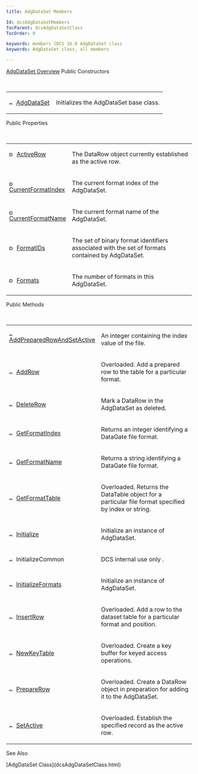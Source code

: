 ```yaml
---
title: AdgDataSet Members

Id: dcsAdgDataSetMembers
TocParent: dcsAdgDataSetClass
TocOrder: 0

keywords: members [DCS 16.0 AdgDataSet class
keywords: AdgDataSet class, all members

---
```


[AdgDataSet Overview](dcsAdgDataSetClass.html) 
Public Constructors

<br />

<table class="dtTABLE" id="table4" x-use-null-cells="x-use-null-cells" style="border-spacing: 0px" cellspacing="0">
          <colgroup span="1">
            <col span="1" style="WIDTH: 30%" />
            <col span="1" style="WIDTH: 70%" />
          </colgroup>
          <tr valign="top">
            <td colspan="1" rowspan="1">

<img alt="public property" src="../Images/PUBLIC%20METHOD.GIF" x-maintain-ratio="TRUE" width="15" height="11" border="0" /> [ AdgDataSet](dcsAdgDataSetClassConstructorsMain.html) 
</td>
            <td colspan="1" rowspan="1">

Initializes the AdgDataSet base class.
</td>
          </tr>
</table>

Public Properties

<br />

<table class="dtTABLE" id="table2" x-use-null-cells="x-use-null-cells" style="border-spacing: 0px" cellspacing="0">
          <colgroup span="1">
            <col span="1" style="WIDTH: 20%" />
            <col span="1" style="WIDTH: 70%" />
          </colgroup>
          <tr valign="top">
            <td colspan="1" rowspan="1">

<img alt="public property" src="../Images/property.bmp" width="16" height="16" border="0" /> [ ActiveRow](dcsAdgDataSetClassActiveRowProperty.html) 
</td>
            <td colspan="1" rowspan="1">

The DataRow object currently established as the active row.
</td>
          </tr>
          <tr>
            <td colspan="1" rowspan="1">

<img alt="public property" src="../Images/property.bmp" width="16" height="16" border="0" /> [ CurrentFormatIndex](dcsAdgDataSetClassCurrentFormatIndexProperty.html) 
</td>
            <td colspan="1" rowspan="1">

The current format index of the AdgDataSet.
</td>
          </tr>
          <tr>
            <td colspan="1" rowspan="1">

<img alt="public property" src="../Images/property.bmp" width="16" height="16" border="0" /> [ CurrentFormatName](dcsAdgDataSetClassCurrentFormatNameProperty.html) 
</td>
            <td colspan="1" rowspan="1">

The current format name of the AdgDataSet.
</td>
          </tr>
          <tr>
            <td colspan="1" rowspan="1">

<img alt="public property" src="../Images/property.bmp" width="16" height="16" border="0" /> [ FormatIDs](dcsAdgDataSetClassFormatIDsProperty.html) 
</td>
            <td colspan="1" rowspan="1">

The set of binary format identifiers associated with the set of formats contained by AdgDataSet.
</td>
          </tr>
          <tr>
            <td colspan="1" rowspan="1">

<img alt="public property" src="../Images/property.bmp" width="16" height="16" border="0" /> [ Formats](dcsAdgDataSetClassFormatsProperty.html) 
</td>
            <td colspan="1" rowspan="1">

The number of formats in this AdgDataSet.
</td>
          </tr>
</table>

Public Methods

<br />

<table class="dtTABLE" id="table3" x-use-null-cells="x-use-null-cells" style="border-spacing: 0px" cellspacing="0">
          <colgroup span="1">
            <col span="1" style="WIDTH: 30%" />
            <col span="1" style="WIDTH: 70%" />
          </colgroup>
          <tr valign="top">
            <td colspan="1" rowspan="1">

<img alt="public property" src="../Images/PUBLIC%20METHOD.GIF" x-maintain-ratio="TRUE" width="15" height="11" border="0" /> [ AddPreparedRowAndSetActive](dcsAdgDataSetClassAddPreparedRowAndSetActiveMethod.html) 
</td>
            <td colspan="1" rowspan="1">

An integer containing the index value of the file.
</td>
          </tr>
          <tr>
            <td colspan="1" rowspan="1">

<img alt="public property" src="../Images/PUBLIC%20METHOD.GIF" x-maintain-ratio="TRUE" width="15" height="11" border="0" /> [ AddRow](dcsAdgDataSetClassAddRowMethods.html) 
</td>
            <td colspan="1" rowspan="1">

Overloaded. Add a prepared row to the table for a particular format.
</td>
          </tr>
          <tr>
            <td colspan="1" rowspan="1">

<img alt="public property" src="../Images/PUBLIC%20METHOD.GIF" x-maintain-ratio="TRUE" width="15" height="11" border="0" /> [ DeleteRow](dcsAdgDataSetClassDeleteRowMethod.html) 
</td>
            <td colspan="1" rowspan="1">

Mark a DataRow in the AdgDataSet as deleted.
</td>
          </tr>
          <tr>
            <td colspan="1" rowspan="1">

<img alt="public property" src="../Images/PUBLIC%20METHOD.GIF" x-maintain-ratio="TRUE" width="15" height="11" border="0" /> [ GetFormatIndex](dcsAdgDataSetClassGetFormatIndexMethod.html) 
</td>
            <td colspan="1" rowspan="1">

Returns an integer identifying a DataGate file format.
</td>
          </tr>
          <tr>
            <td colspan="1" rowspan="1">

<img alt="public property" src="../Images/PUBLIC%20METHOD.GIF" x-maintain-ratio="TRUE" width="15" height="11" border="0" /> [ GetFormatName](dcsAdgDataSetClassGetFormatNameMethod.html) 
</td>
            <td colspan="1" rowspan="1">

Returns a string identifying a DataGate file format.
</td>
          </tr>
          <tr>
            <td colspan="1" rowspan="1">

<img alt="public property" src="../Images/PUBLIC%20METHOD.GIF" x-maintain-ratio="TRUE" width="15" height="11" border="0" /> [ GetFormatTable](dcsAdgDataSetClassGetFormatTableMethods.html) 
</td>
            <td colspan="1" rowspan="1">

Overloaded. Returns the DataTable object for a particular file format specified by index or string.
</td>
          </tr>
          <tr>
            <td colspan="1" rowspan="1">

<img alt="public property" src="../Images/PUBLIC%20METHOD.GIF" x-maintain-ratio="TRUE" width="15" height="11" border="0" /> [ Initialize](dcsAdgDataSetClassInitializeMethod.html) 
</td>
            <td colspan="1" rowspan="1">

Initialize an instance of AdgDataSet.
</td>
          </tr>
          <tr>
            <td colspan="1" rowspan="1">

<img height="11" alt="public property" src="../Images/PUBLIC%20METHOD.GIF" width="15" border="0" x-maintain-ratio="TRUE" /> InitializeCommon
</td>
            <td colspan="1" rowspan="1">

DCS internal use only .
</td>
          </tr>
          <tr>
            <td colspan="1" rowspan="1">

<img alt="public property" src="../Images/PUBLIC%20METHOD.GIF" x-maintain-ratio="TRUE" width="15" height="11" border="0" /> [ InitializeFormats](dcsAdgDataSetClassInitializeMethod.html) 
</td>
            <td colspan="1" rowspan="1">

Initialize an instance of AdgDataSet.
</td>
          </tr>
          <tr>
            <td colspan="1" rowspan="1">

<img height="11" alt="public property" src="../Images/PUBLIC%20METHOD.GIF" width="15" border="0" x-maintain-ratio="TRUE" /> [ InsertRow](dcsAdgDataSetClassInsertRowMethods.html) 
</td>
            <td colspan="1" rowspan="1">

Overloaded. Add a row to the dataset table for a particular format and position.
</td>
          </tr>
          <tr>
            <td colspan="1" rowspan="1">

<img alt="public property" src="../Images/PUBLIC%20METHOD.GIF" x-maintain-ratio="TRUE" width="15" height="11" border="0" /> [ NewKeyTable](dcsAdgDataSetClassNewKeyTableMethods.html) 
</td>
            <td colspan="1" rowspan="1">

Overloaded. Create a key buffer for keyed access operations.
</td>
          </tr>
          <tr>
            <td colspan="1" rowspan="1">

<img alt="public property" src="../Images/PUBLIC%20METHOD.GIF" x-maintain-ratio="TRUE" width="15" height="11" border="0" /> [ PrepareRow](dcsAdgDataSetClassPrepareRowMethodMain.html) 
</td>
            <td colspan="1" rowspan="1">

Overloaded. Create a DataRow object in preparation for adding it to the AdgDataSet.
</td>
          </tr>
          <tr>
            <td colspan="1" rowspan="1">

<img alt="public property" src="../Images/PUBLIC%20METHOD.GIF" x-maintain-ratio="TRUE" width="15" height="11" border="0" /> [ SetActive](dcsAdgDataSetClassSetActiveMethods.html) 
</td>
            <td colspan="1" rowspan="1">

Overloaded. Establish the specified record as the active row.
</td>
          </tr>
</table>

See Also

<dl />
      [AdgDataSet Class](dcsAdgDataSetClass.html)

